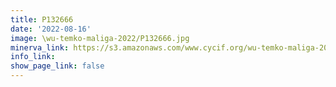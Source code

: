 ```yaml
---
title: P132666
date: '2022-08-16'
image: \wu-temko-maliga-2022/P132666.jpg
minerva_link: https://s3.amazonaws.com/www.cycif.org/wu-temko-maliga-2022/P132666/index.html
info_link:
show_page_link: false
---
```

